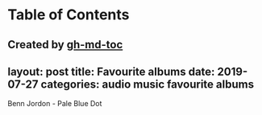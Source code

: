 
Table of Contents
=================



Created by [gh-md-toc](https://github.com/ekalinin/github-markdown-toc)
---
layout: post
title: Favourite albums
date:   2019-07-27
categories: audio music favourite albums
---

Benn Jordon - Pale Blue Dot
